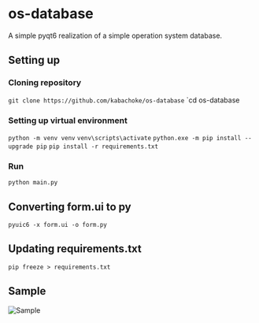 # os-database
A simple pyqt6 realization of a simple operation system database.

## Setting up 
### Cloning repository
`git clone https://github.com/kabachoke/os-database`
`cd os-database
### Setting up virtual environment
`python -m venv venv`
`venv\scripts\activate`
`python.exe -m pip install --upgrade pip`
`pip install -r requirements.txt`
### Run
`python main.py`
## Converting form.ui to py
`pyuic6 -x form.ui -o form.py`
## Updating requirements.txt
`pip freeze > requirements.txt`
## Sample
![Sample](https://github.com/kabachoke/os-database/img/sample.png)